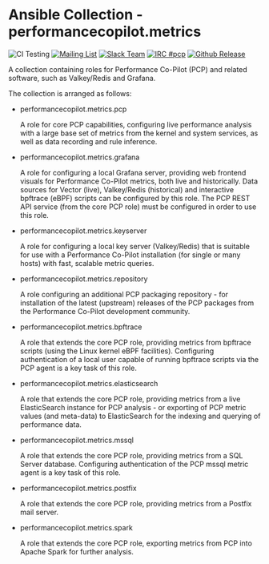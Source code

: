 # Ansible Collection - performancecopilot.metrics

![CI Testing](https://github.com/performancecopilot/ansible-pcp/workflows/tox/badge.svg)
[![Mailing List](https://img.shields.io/badge/Mailing%20List-pcp-blue.svg)](https://groups.io/g/pcp)
[![Slack Team](https://img.shields.io/badge/Slack-pcp-blue.svg)](https://h7zo83mvt1.execute-api.us-west-2.amazonaws.com/Express/)
[![IRC #pcp](https://img.shields.io/badge/IRC-pcp-blue.svg)](https://web.libera.chat/#pcp)
[![Github Release](https://img.shields.io/github/release/performancecopilot/ansible-pcp.svg)](https://github.com/performancecopilot/ansible-pcp/releases/latest)


A collection containing roles for Performance Co-Pilot (PCP)
and related software, such as Valkey/Redis and Grafana.

The collection is arranged as follows:

- performancecopilot.metrics.pcp

  A role for core PCP capabilities, configuring live performance
  analysis with a large base set of metrics from the kernel and
  system services, as well as data recording and rule inference.

- performancecopilot.metrics.grafana

  A role for configuring a local Grafana server, providing web
  frontend visuals for Performance Co-Pilot metrics, both live
  and historically.
  Data sources for Vector (live), Valkey/Redis (historical) and
  interactive bpftrace (eBPF) scripts can be configured by this
  role.  The PCP REST API service (from the core PCP role) must
  be configured in order to use this role.

- performancecopilot.metrics.keyserver

  A role for configuring a local key server (Valkey/Redis) that
  is suitable for use with a Performance Co-Pilot installation
  (for single or many hosts) with fast, scalable metric queries.

- performancecopilot.metrics.repository

  A role configuring an additional PCP packaging repository -
  for installation of the latest (upstream) releases of the PCP
  packages from the Performance Co-Pilot development community.

- performancecopilot.metrics.bpftrace

  A role that extends the core PCP role, providing metrics from
  bpftrace scripts (using the Linux kernel eBPF facilities).
  Configuring authentication of a local user capable of running
  bpftrace scripts via the PCP agent is a key task of this role.

- performancecopilot.metrics.elasticsearch

  A role that extends the core PCP role, providing metrics from
  a live ElasticSearch instance for PCP analysis - or exporting
  of PCP metric values (and meta-data) to ElasticSearch for the
  indexing and querying of performance data.

- performancecopilot.metrics.mssql

  A role that extends the core PCP role, providing metrics from
  a SQL Server database.  Configuring authentication of the PCP
  mssql metric agent is a key task of this role.

- performancecopilot.metrics.postfix

  A role that extends the core PCP role, providing metrics from
  a Postfix mail server.

- performancecopilot.metrics.spark

  A role that extends the core PCP role, exporting metrics from
  PCP into Apache Spark for further analysis.
